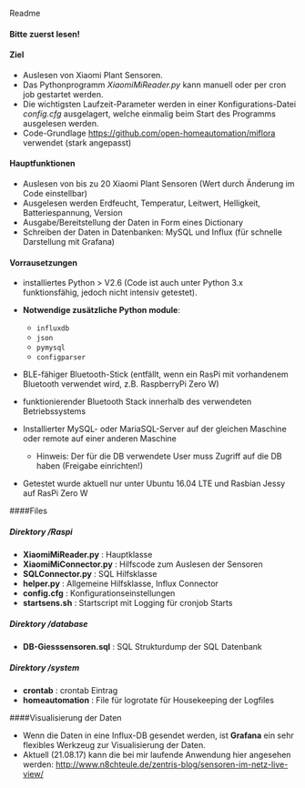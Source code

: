 Readme 
#### Bitte zuerst lesen!

#### Ziel
* Auslesen von Xiaomi Plant Sensoren.
* Das Pythonprogramm *XiaomiMiReader.py* kann manuell oder per cron job gestartet werden.
* Die wichtigsten Laufzeit-Parameter werden in einer Konfigurations-Datei *config.cfg* ausgelagert, welche einmalig beim Start des Programms ausgelesen werden.
* Code-Grundlage https://github.com/open-homeautomation/miflora verwendet (stark angepasst)

#### Hauptfunktionen
 * Auslesen von bis zu 20 Xiaomi Plant Sensoren (Wert durch Änderung im Code einstellbar)
 * Ausgelesen werden Erdfeucht, Temperatur, Leitwert, Helligkeit, Batteriespannung, Version
 * Ausgabe/Bereitstellung der Daten in Form eines Dictionary
 * Schreiben der Daten in Datenbanken: MySQL und Influx (für schnelle Darstellung mit Grafana)
 
#### Vorrausetzungen
* installiertes Python > V2.6 (Code ist auch unter Python 3.x funktionsfähig, jedoch nicht intensiv getestet).
* **Notwendige zusätzliche Python module**:
   * `influxdb`
   * `json`
   * `pymysql`
   * `configparser`
   
* BLE-fähiger Bluetooth-Stick (entfällt, wenn ein RasPi mit vorhandenem Bluetooth verwendet wird, z.B. RaspberryPi Zero W)
* funktionierender Bluetooth Stack innerhalb des verwendeten Betriebssystems
* Installierter MySQL- oder MariaSQL-Server auf der gleichen Maschine oder remote auf einer anderen Maschine
   * Hinweis: Der für die DB verwendete User muss Zugriff auf die DB haben (Freigabe einrichten!) 

* Getestet wurde aktuell nur unter Ubuntu 16.04 LTE und Rasbian Jessy auf RasPi Zero W

####Files

##### Direktory /Raspi
* **XiaomiMiReader.py**     : Hauptklasse 
* **XiaomiMiConnector.py**  : Hilfscode zum Auslesen der Sensoren
* **SQLConnector.py**       : SQL Hilfsklasse
* **helper.py**             : Allgemeine Hilfsklasse, Influx Connector
* **config.cfg**            : Konfigurationseinstellungen
* **startsens.sh**          : Startscript mit Logging für cronjob Starts

##### Direktory /database
* **DB-Giesssensoren.sql**  : SQL Strukturdump der SQL Datenbank

##### Direktory /system
* **crontab**               : crontab Eintrag
* **homeautomation**        : File für logrotate für Housekeeping der Logfiles 

####Visualisierung der Daten
* Wenn die Daten in eine Influx-DB gesendet werden, ist **Grafana** ein sehr flexibles Werkzeug zur Visualisierung der Daten.
* Aktuell (21.08.17) kann die bei mir laufende Anwendung hier angesehen werden: http://www.n8chteule.de/zentris-blog/sensoren-im-netz-live-view/



